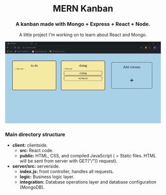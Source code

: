 <h1 align="center"> MERN Kanban </h1>
<h3 align="center"> A kanban made with Mongo + Express + React + Node.</h3>
<p align="center">A little project I'm working on to learn about React and Mongo.</p>
<p align="center"><img src="media/demo.gif" /img></p>

<h3> Main directory structure </h3>
<ul>
  <li><b>client:</b> clientside.
    <ul>
      <li><b>src: </b> React code.</li>
      <li><b>public: </b> HTML, CSS, and compiled JavaScript ( = Static files. HTML will be sent from server with GET("/"))    request).
      </li>
    </ul>
  </li>
  <li><b>server/src:</b> serverside.
    <ul>
      <li><b>index.js:</b> front controller, handles all requests.</li>
      <li><b>logic:</b> Business logic layer. </li>
      <li><b>integration:</b> Database operations layer and database configuration (MongoDB). </li>
    </ul>
  </li>
</ul>
